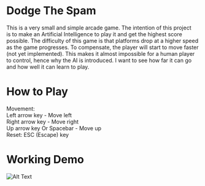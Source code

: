 # Dodge The Spam

This is a very small and simple arcade game. The intention of this project  
is to make an Artificial Intelligence to play it and get the highest score  
possible. The difficulty of this game is that platforms drop at a higher speed
as the game progresses. To compensate, the player will start to move faster
(not yet implemented). This makes it almost impossible for a human player to control,
hence why the AI is introduced. I want to see how far it can go and how well it can learn to play.

# How to Play

Movement:  
Left arrow key - Move left   
Right arrow key - Move right  
Up arrow key Or Spacebar - Move up  
Reset: ESC (Escape) key  

# Working Demo  
![Alt Text](https://media.giphy.com/media/X7qVFJQA7ggkH0Ugh2/giphy.gif)
